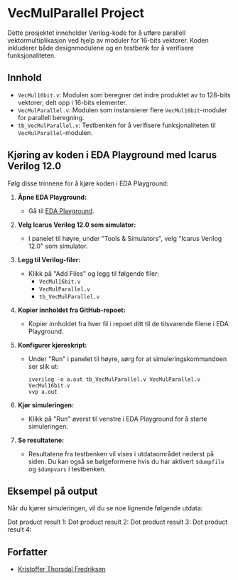 # VecMulParallel Project

Dette prosjektet inneholder Verilog-kode for å utføre parallell vektormultiplikasjon ved hjelp av moduler for 16-bits vektorer. Koden inkluderer både designmodulene og en testbenk for å verifisere funksjonaliteten.

## Innhold

- `VecMul16bit.v`: Modulen som beregner det indre produktet av to 128-bits vektorer, delt opp i 16-bits elementer.
- `VecMulParallel.v`: Modulen som instansierer flere `VecMul16bit`-moduler for parallell beregning.
- `tb_VecMulParallel.v`: Testbenken for å verifisere funksjonaliteten til `VecMulParallel`-modulen.

## Kjøring av koden i EDA Playground med Icarus Verilog 12.0

Følg disse trinnene for å kjøre koden i EDA Playground:

1. **Åpne EDA Playground:**
   - Gå til [EDA Playground](https://www.edaplayground.com/).

2. **Velg Icarus Verilog 12.0 som simulator:**
   - I panelet til høyre, under "Tools & Simulators", velg "Icarus Verilog 12.0" som simulator.

3. **Legg til Verilog-filer:**
   - Klikk på "Add Files" og legg til følgende filer:
     - `VecMul16bit.v`
     - `VecMulParallel.v`
     - `tb_VecMulParallel.v`

4. **Kopier innholdet fra GitHub-repoet:**
   - Kopier innholdet fra hver fil i repoet ditt til de tilsvarende filene i EDA Playground.

5. **Konfigurer kjøreskript:**
   - Under "Run" i panelet til høyre, sørg for at simuleringskommandoen ser slik ut:
     ```
     iverilog -o a.out tb_VecMulParallel.v VecMulParallel.v VecMul16bit.v
     vvp a.out
     ```

6. **Kjør simuleringen:**
   - Klikk på "Run" øverst til venstre i EDA Playground for å starte simuleringen.

7. **Se resultatene:**
   - Resultatene fra testbenken vil vises i utdataområdet nederst på siden. Du kan også se bølgeformene hvis du har aktivert `$dumpfile` og `$dumpvars` i testbenken.

## Eksempel på output

Når du kjører simuleringen, vil du se noe lignende følgende utdata:

Dot product result 1: <resultat1>
Dot product result 2: <resultat2>
Dot product result 3: <resultat3>
Dot product result 4: <resultat4>

## Forfatter

- [Kristoffer Thorsdal Fredriksen](https://github.com/kristofferFredriksen)
